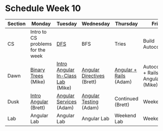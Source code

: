 # Schedule Week 10

| Section |                                                 Monday                                                |                                                       Tuesday                                                        |                                     Wednesday                                      |                                      Thursday                                     |                 Friday                |
|---------|-------------------------------------------------------------------------------------------------------|----------------------------------------------------------------------------------------------------------------------|------------------------------------------------------------------------------------|-----------------------------------------------------------------------------------|---------------------------------------|
| CS      | Intro to CS problems for the week                                                                     | [DFS](https://github.com/sf-wdi-17/simple_tree)                                                                      | BFS                                                                                | Tries                                                                             | Build Autocomplete                    |
| Dawn    | [Binary Trees](https://github.com/sf-wdi-17/notes/tree/master/lectures/week-10/_1_monday/dawn) (Mike) | [Intro Angular In-Class Lab](https://github.com/sf-wdi-17/notes/tree/master/lectures/week-10/_2_tuesday/dawn) (Mike) | [Angular Directives](../lectures/week-10/_3_wednesday/dawn/README.md) (Brett)                                                         | [Angular + Rails](../lectures/week-10/_4_thursday/dawn/ANGULAR_♥_RAILS.md) (Adam) | Autocomplete + Rails + Angular (Mike) |
| Dusk    | [Intro Angular](../lectures/week-10/_1_monday/dusk/README.md) (Brett)                                 | [Angular Services](../lectures/week-10/_2_tuesday/dusk/ANGULAR_SERVICES.md) (Adam)                                   | [Angular Testing](../lectures/week-10/_3_wednesday/dusk/ANGULAR_TESTING.md) (Adam) | Continued (Brett)                                                                 | Weekend Lab                           |
| Lab     | Angular Lab                                                                                           | Angular Lab                                                                                                          | Angular Lab                                                                        | Weekend Lab                                                                       | Weekend Lab                           |
